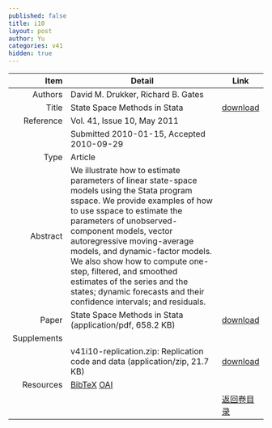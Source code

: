 ```yaml
---
published: false
title: i10
layout: post
author: Yu
categories: v41
hidden: true
---
```


| Item | Detail | Link |
|---:|---|---|
| Authors | David M. Drukker, Richard B. Gates| |
| Title |State Space Methods in Stata | [download](http://www.jstatsoft.org/v41/i10/paper) |
| Reference |Vol. 41, Issue 10, May 2011 | |
| | Submitted 2010-01-15, Accepted 2010-09-29| | 
| Type | Article| |
| Abstract | We illustrate how to estimate parameters of linear state-space models using the Stata program sspace. We provide examples of how to use sspace to estimate the parameters of unobserved-component models, vector autoregressive moving-average models, and dynamic-factor models. We also show how to compute one-step, filtered, and smoothed estimates of the series and the states; dynamic forecasts and their confidence intervals; and residuals.| |
| Paper | State Space Methods in Stata  (application/pdf, 658.2 KB)| [download](http://www.jstatsoft.org/v41/i10/paper) |
| Supplements | | |
| |v41i10-replication.zip: Replication code and data  (application/zip, 21.7 KB)|  [download](http://www.jstatsoft.org/v41/i10/supp/1) |
| Resources | [BibTeX](http://www.jstatsoft.org/v41/i10/bibtex) [OAI](http://www.jstatsoft.org/oai?verb=GetRecord&identifier=oai.jstatsoft/v41/i10&prefix=oai_dc)| |
| |  | [返回卷目录]({{site.baseurl}}/volume/v41.html) |